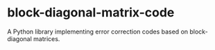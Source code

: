 # block-diagonal-matrix-code
A Python library implementing error correction codes based on block-diagonal matrices.
